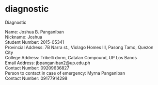 # diagnostic
Diagnostic

<html>
<head><title> Personal Information </title></head>


<body>
Name: Joshua B. Panganiban</br>
Nickname: Joshua</br>
Student Number: 2015-05341 </br>
Provincial Address: 7B Narra st., Violago Homes III, Pasong Tamo, Quezon City</br>
College Address: Tribelli dorm, Catalan Compound, UP Los Banos</br>
Email Address: jbpanganiban2@up.edu.ph </br>
Contact Number: 09209636827</br>
Person to contact in case of emergency: Myrna Panganiban</br>
Contact Number: 09177914298</br>
</body>

</html>
